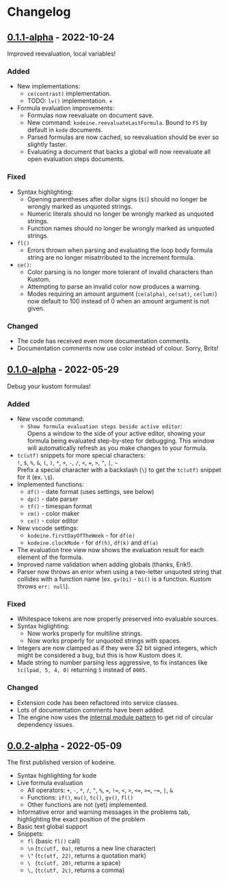 # Changelog

## [0.1.1-alpha](https://github.com/theothertored/kodeine/releases/tag/v0.1.0-alpha) - 2022-10-24

Improved reevaluation, local variables!

### Added

+ New implementations:
    + `ce(contrast)` implementation.
    + TODO: `lv()` implementation.
        + 
+ Formula evaluation improvements:
    + Formulas now reevaluate on document save.
    + New command: `kodeine.reevaluateLastFormula`. Bound to `F5` by default in `kode` documents.
    + Parsed formulas are now cached, so reevaluation should be ever so slightly faster.
    + Evaluating a document that backs a global will now reevaluate all open evaluation steps documents.

### Fixed

- Syntax highlighting:
    - Opening parentheses after dollar signs (`$(`) should no longer be wrongly marked as unquoted strings.
    - Numeric literals should no longer be wrongly marked as unquoted strings.
    - Function names should no longer be wrongly marked as unquoted strings.
- `fl()` 
    - Errors thrown when parsing and evaluating the loop body formula string are no longer misatrributed to the increment formula.
- `ce()`: 
    - Color parsing is no longer more tolerant of invalid characters than Kustom.
    - Attempting to parse an invalid color now produces a warning.
    - Modes requiring an amount argument (`ce(alpha)`, `ce(sat)`, `ce(lum)`) now default to 100 instead of 0 when an amount argument is not given.

### Changed

- The code has received even more documentation comments.
- Documentation comments now use color instead of colour. Sorry, Brits!


## [0.1.0-alpha](https://github.com/theothertored/kodeine/releases/tag/v0.1.0-alpha) - 2022-05-29

Debug your kustom formulas!

### Added

+ New vscode command:
    + `Show formula evaluation steps beside active editor`:  
    Opens a window to the side of your active editor, showing your formula being evaluated step-by-step for debugging. This window will automatically refresh as you make changes to your formula.
+ `tc(utf)` snippets for more special characters:  
`!`, `$`, `%`, `&`, `(`, `)`, `*`, `+`, `-`, `/`, `<`, `=`, `>`, `^`, `|`, `~`  
Prefix a special character with a backslash (`\`) to get the `tc(utf)` snippet for it (ex. `\$`).
+ Implemented functions:
    + `df()` - date format (uses settings, see below)
    + `dp()` - date parser
    + `tf()` - timespan format
    + `cm()` - color maker
    + `ce()` - color editor
+ New vscode settings:
    + `kodeine.firstDayOfTheWeek` - for `df(e)`
    + `kodeine.clockMode` - for `df(h)`, `df(k)` and `df(a)`
+ The evaluation tree view now shows the evaluation result for each element of the formula.
+ Improved name validation when adding globals (thanks, Erik!).
+ Parser now throws an error when using a two-letter unquoted string that collides with a function name (ex. `gv(bi)` - `bi()` is a function. Kustom throws `err: null`).

### Fixed

- Whitespace tokens are now properly preserved into evaluable sources.
- Syntax higlighting:
    - Now works properly for multiline strings.
    - Now works properly for unquoted strings with spaces.
- Integers are now clamped as if they were 32 bit signed integers, which might be considered a bug, but this is how Kustom does it.
- Made string to number parsing less aggressive, to fix instances like `tc(lpad, 5, 4, 0)` returning `5` instead of `0005`.


### Changed

- Extension code has been refactored into service classes.
- Lots of documentation comments have been added.
- The engine now uses the [internal module pattern](https://medium.com/visual-development/how-to-fix-nasty-circular-dependency-issues-once-and-for-all-in-javascript-typescript-a04c987cf0de) to get rid of circular dependency issues.


## [0.0.2-alpha](https://github.com/theothertored/kodeine/releases/tag/v0.0.2-alpha) - 2022-05-09

The first published version of kodeine.

- Syntax highlighting for kode
- Live formula evaluation
    - All operators: `+`, `-`, `*`, `/`, `^`, `%`, `=`, `!=`, `<`, `>`, `<=`, `>=`, `~=`, `|`, `&`
    - Functions: `if()`, `mu()`, `tc()`, `gv()`, `fl()`
    - Other functions are not (yet) implemented.
- Informative error and warning messages in the problems tab, highlighting the exact position of the problem
- Basic text global support
- Snippets:
    - `fl` (basic `fl()` call)
    - `\n` (`tc(utf, 0a)`, returns a new line character)
    - `\"` (`tc(utf, 22)`, returns a quotation mark)
    - `\ ` (`tc(utf, 20)`, returns a space)
    - `\,` (`tc(utf, 2c)`, returns a comma)